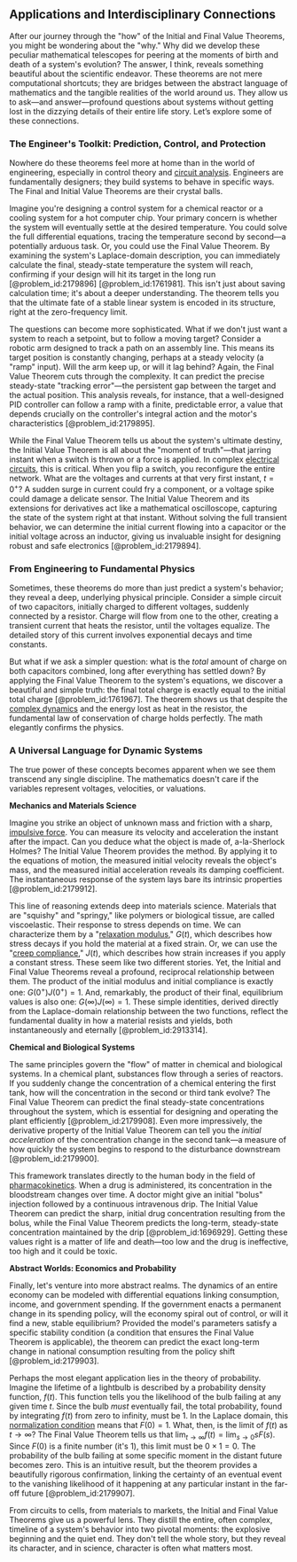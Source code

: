 ## Applications and Interdisciplinary Connections

After our journey through the "how" of the Initial and Final Value Theorems, you might be wondering about the "why." Why did we develop these peculiar mathematical telescopes for peering at the moments of birth and death of a system's evolution? The answer, I think, reveals something beautiful about the scientific endeavor. These theorems are not mere computational shortcuts; they are bridges between the abstract language of mathematics and the tangible realities of the world around us. They allow us to ask—and answer—profound questions about systems without getting lost in the dizzying details of their entire life story. Let’s explore some of these connections.

### The Engineer's Toolkit: Prediction, Control, and Protection

Nowhere do these theorems feel more at home than in the world of engineering, especially in control theory and [circuit analysis](@article_id:260622). Engineers are fundamentally designers; they build systems to behave in specific ways. The Final and Initial Value Theorems are their crystal balls.

Imagine you're designing a control system for a chemical reactor or a cooling system for a hot computer chip. Your primary concern is whether the system will eventually settle at the desired temperature. You could solve the full differential equations, tracing the temperature second by second—a potentially arduous task. Or, you could use the Final Value Theorem. By examining the system's Laplace-domain description, you can immediately calculate the final, steady-state temperature the system will reach, confirming if your design will hit its target in the long run [@problem_id:2179896] [@problem_id:1761981]. This isn't just about saving calculation time; it's about a deeper understanding. The theorem tells you that the ultimate fate of a stable linear system is encoded in its structure, right at the zero-frequency limit.

The questions can become more sophisticated. What if we don't just want a system to reach a setpoint, but to follow a moving target? Consider a robotic arm designed to track a path on an assembly line. This means its target position is constantly changing, perhaps at a steady velocity (a "ramp" input). Will the arm keep up, or will it lag behind? Again, the Final Value Theorem cuts through the complexity. It can predict the precise steady-state "tracking error"—the persistent gap between the target and the actual position. This analysis reveals, for instance, that a well-designed PID controller can follow a ramp with a finite, predictable error, a value that depends crucially on the controller's integral action and the motor's characteristics [@problem_id:2179895].

While the Final Value Theorem tells us about the system's ultimate destiny, the Initial Value Theorem is all about the "moment of truth"—that jarring instant when a switch is thrown or a force is applied. In complex [electrical circuits](@article_id:266909), this is critical. When you flip a switch, you reconfigure the entire network. What are the voltages and currents at that very first instant, $t=0^+$? A sudden surge in current could fry a component, or a voltage spike could damage a delicate sensor. The Initial Value Theorem and its extensions for derivatives act like a mathematical oscilloscope, capturing the state of the system right at that instant. Without solving the full transient behavior, we can determine the initial current flowing into a capacitor or the initial voltage across an inductor, giving us invaluable insight for designing robust and safe electronics [@problem_id:2179894].

### From Engineering to Fundamental Physics

Sometimes, these theorems do more than just predict a system's behavior; they reveal a deep, underlying physical principle. Consider a simple circuit of two capacitors, initially charged to different voltages, suddenly connected by a resistor. Charge will flow from one to the other, creating a transient current that heats the resistor, until the voltages equalize. The detailed story of this current involves exponential decays and time constants.

But what if we ask a simpler question: what is the *total* amount of charge on both capacitors combined, long after everything has settled down? By applying the Final Value Theorem to the system's equations, we discover a beautiful and simple truth: the final total charge is exactly equal to the initial total charge [@problem_id:1761967]. The theorem shows us that despite the [complex dynamics](@article_id:170698) and the energy lost as heat in the resistor, the fundamental law of conservation of charge holds perfectly. The math elegantly confirms the physics.

### A Universal Language for Dynamic Systems

The true power of these concepts becomes apparent when we see them transcend any single discipline. The mathematics doesn't care if the variables represent voltages, velocities, or valuations.

**Mechanics and Materials Science**

Imagine you strike an object of unknown mass and friction with a sharp, [impulsive force](@article_id:170198). You can measure its velocity and acceleration the instant after the impact. Can you deduce what the object is made of, a-la-Sherlock Holmes? The Initial Value Theorem provides the method. By applying it to the equations of motion, the measured initial velocity reveals the object's mass, and the measured initial acceleration reveals its damping coefficient. The instantaneous response of the system lays bare its intrinsic properties [@problem_id:2179912].

This line of reasoning extends deep into materials science. Materials that are "squishy" and "springy," like polymers or biological tissue, are called viscoelastic. Their response to stress depends on time. We can characterize them by a "[relaxation modulus](@article_id:189098)," $G(t)$, which describes how stress decays if you hold the material at a fixed strain. Or, we can use the "[creep compliance](@article_id:181994)," $J(t)$, which describes how strain increases if you apply a constant stress. These seem like two different stories. Yet, the Initial and Final Value Theorems reveal a profound, reciprocal relationship between them. The product of the initial modulus and initial compliance is exactly one: $G(0^+)J(0^+) = 1$. And, remarkably, the product of their final, equilibrium values is also one: $G(\infty)J(\infty) = 1$. These simple identities, derived directly from the Laplace-domain relationship between the two functions, reflect the fundamental duality in how a material resists and yields, both instantaneously and eternally [@problem_id:2913314].

**Chemical and Biological Systems**

The same principles govern the "flow" of matter in chemical and biological systems. In a chemical plant, substances flow through a series of reactors. If you suddenly change the concentration of a chemical entering the first tank, how will the concentration in the second or third tank evolve? The Final Value Theorem can predict the final steady-state concentrations throughout the system, which is essential for designing and operating the plant efficiently [@problem_id:2179908]. Even more impressively, the derivative property of the Initial Value Theorem can tell you the *initial acceleration* of the concentration change in the second tank—a measure of how quickly the system begins to respond to the disturbance downstream [@problem_id:2179900].

This framework translates directly to the human body in the field of [pharmacokinetics](@article_id:135986). When a drug is administered, its concentration in the bloodstream changes over time. A doctor might give an initial "bolus" injection followed by a continuous intravenous drip. The Initial Value Theorem can predict the sharp, initial drug concentration resulting from the bolus, while the Final Value Theorem predicts the long-term, steady-state concentration maintained by the drip [@problem_id:1696929]. Getting these values right is a matter of life and death—too low and the drug is ineffective, too high and it could be toxic.

**Abstract Worlds: Economics and Probability**

Finally, let's venture into more abstract realms. The dynamics of an entire economy can be modeled with differential equations linking consumption, income, and government spending. If the government enacts a permanent change in its spending policy, will the economy spiral out of control, or will it find a new, stable equilibrium? Provided the model's parameters satisfy a specific stability condition (a condition that ensures the Final Value Theorem is applicable), the theorem can predict the exact long-term change in national consumption resulting from the policy shift [@problem_id:2179903].

Perhaps the most elegant application lies in the theory of probability. Imagine the lifetime of a lightbulb is described by a probability density function, $f(t)$. This function tells you the likelihood of the bulb failing at any given time $t$. Since the bulb *must* eventually fail, the total probability, found by integrating $f(t)$ from zero to infinity, must be 1. In the Laplace domain, this [normalization condition](@article_id:155992) means that $F(0) = 1$. What, then, is the limit of $f(t)$ as $t \to \infty$? The Final Value Theorem tells us that $\lim_{t\to\infty} f(t) = \lim_{s\to 0} sF(s)$. Since $F(0)$ is a finite number (it's 1), this limit must be $0 \times 1 = 0$. The probability of the bulb failing at some specific moment in the distant future becomes zero. This is an intuitive result, but the theorem provides a beautifully rigorous confirmation, linking the certainty of an eventual event to the vanishing likelihood of it happening at any particular instant in the far-off future [@problem_id:2179907].

From circuits to cells, from materials to markets, the Initial and Final Value Theorems give us a powerful lens. They distill the entire, often complex, timeline of a system's behavior into two pivotal moments: the explosive beginning and the quiet end. They don't tell the whole story, but they reveal its character, and in science, character is often what matters most.